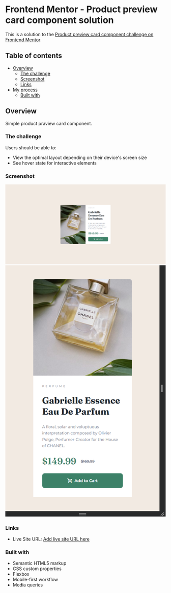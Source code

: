 # Frontend Mentor - Product preview card component solution

This is a solution to the [Product preview card component challenge on Frontend Mentor](https://www.frontendmentor.io/challenges/product-preview-card-component-GO7UmttRfa)

## Table of contents

-   [Overview](#overview)
    -   [The challenge](#the-challenge)
    -   [Screenshot](#screenshot)
    -   [Links](#links)
-   [My process](#my-process)
    -   [Built with](#built-with)

## Overview

Simple product praview card component.

### The challenge

Users should be able to:

-   View the optimal layout depending on their device's screen size
-   See hover state for interactive elements

### Screenshot

![](./screenshot_1.png)
![](./Screenshot_2.png)

### Links

-   Live Site URL: [Add live site URL here](https://lukaszmateuszsobczak.github.io/frontEndMentor-Product-preview-card-component/)

### Built with

-   Semantic HTML5 markup
-   CSS custom properties
-   Flexbox
-   Mobile-first workflow
-   Media queries
